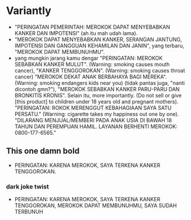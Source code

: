 # Variantly
- "PERINGATAN PEMERINTAH: MEROKOK DAPAT MENYEBABKAN KANKER DAN IMPOTENSI" (ah itu mah udah lama).
- "MEROKOK DAPAT MENYEBABKAN KANKER, SERANGAN JANTUNG, IMPOTENSI DAN GANGGUAN KEHAMILAN DAN JANIN", yang terbaru, "MEROKOK DAPAT MEMBUNUHMU".
- yang mungkin jarang kamu dengar "PERINGATAN: MEROKOK SEBABKAN KANKER MULUT". (Warning: smoking causes mouth cancer), "KANKER TENGGOROKAN". (Warning: smoking causes throat cancer)
"MEROKOK DEKAT ANAK BERBAHAYA BAGI MEREKA". (Warning: smoking endangers kids near you) (tidak pantas juga, "nanti dicontoh gmn?"), "MEROKOK SEBABKAN KANKER PARU-PARU DAN BRONKITIS KRONIS". Selain itu, more importantly.
(Do not sell or give [this product] to children under 18 years old and pregnant mothers). "PERINGATAN: ROKOK MERENGGUT KEBAHAGIAAN SAYA SATU PERSATU." (Warning: cigarette takes my happiness out one by one). "DILARANG MENJUAL/MEMBERI PADA ANAK USIA DI BAWAH 18 TAHUN DAN PEREMPUAN HAMIL. LAYANAN BERHENTI MEROKOK: 0800-177-6565."
## This one damn bold

- PERINGATAN: KARENA MEROKOK, SAYA TERKENA KANKER TENGGOROKAN.
### dark joke twist
- PERINGATAN: KARENA MEROKOK, SAYA TERKENA KANKER TENGGOROKAN, MEROKOK DAPAT MEMBUNUHMU, SAYA SUDAH TERBUNUH
